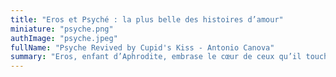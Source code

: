 ```yaml
---
title: "Eros et Psyché : la plus belle des histoires d’amour"
miniature: "psyche.png"
authImage: "psyche.jpeg"
fullName: "Psyche Revived by Cupid's Kiss - Antonio Canova"
summary: "Eros, enfant d’Aphrodite, embrase le cœur de ceux qu’il touche avec ses flèches. Les mythes grecs en font parfois un dieu fondamental de la création."
---
```

